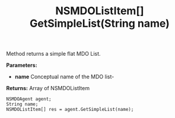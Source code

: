 ﻿---
uid: crmscript_ref_NSMDOAgent_GetSimpleList
title: NSMDOListItem[] GetSimpleList(String name)
intellisense: NSMDOAgent.GetSimpleList
keywords: NSMDOAgent, GetSimpleList
so.topic: reference
---

Method returns a simple flat MDO List.

**Parameters:**
 - **name** Conceptual name of the MDO list-

**Returns:** Array of NSMDOListItem

```crmscript
NSMDOAgent agent;
String name;
NSMDOListItem[] res = agent.GetSimpleList(name);
```

